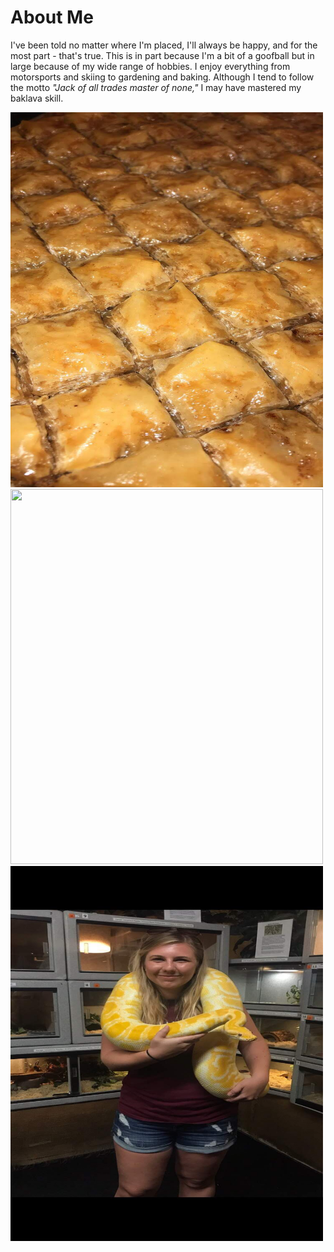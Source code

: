 # About Me

I've been told no matter where I'm placed, I'll always be happy, and for the most part - that's true. 
This is in part because I'm a bit of a goofball but  in large because of my wide range of hobbies. I enjoy
everything from motorsports and skiing to gardening and baking. Although I tend to follow the motto 
<i>"Jack of all trades master of none,"</i> I may have mastered my baklava skill. <br>

<span title="I am hovering over the text"><img src="images/Baklava.jpg" width="500" height="600" border="0"><br></span>
<span title="I am hovering over the text"><img src="images/skiing.jpg" width="500" height="600" border="0"><br></span>
<span title="I am hovering over the text"><img src="images/snake.jpg" width="500" height="600" border="0"><br></span>

<br>
